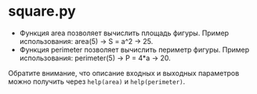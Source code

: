 # square.py
- Функция area позволяет вычислить площадь фигуры.
Пример использования:
area(5) -> S = a^2 -> 25.
- Функция perimeter позволяет вычислить периметр фигуры.
Пример использования: perimeter(5) -> P = 4*a -> 20.

Обратите внимание, что описание входных и выходных параметров можно получить через `help(area)` и `help(perimeter)`.